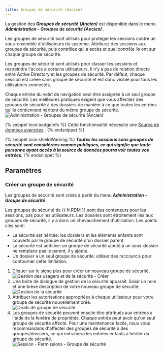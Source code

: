 ```yaml
---
title: Groupes de sécurité (Ancien)
---
```

La gestion des ***Groupes de sécurité (Ancien)*** est disponible dans le menu ***Administration - Groupes de sécurité (Ancien)*** .  

Les groupes de sécurité sont utilisés pour protéger les sessions contre un sous-ensemble d&apos;utilisateurs du système. Attribuez des sessions aux groupes de sécurité, puis contrôlez qui a accès et quel contrôle ils ont sur chaque groupe de sécurité.  

Les groupes de sécurité sont utilisés pour classer les sessions et restreindre l&apos;accès à certains utilisateurs. Il n&apos;y a pas de relation directe entre Active Directory et les groupes de sécurité. Par défaut, chaque session est créée sans groupe de sécurité et est donc visible pour tous les utilisateurs connectés.  

Chaque entrée du volet de navigation peut être assignée à un seul groupe de sécurité. Les meilleures pratiques exigent que vous affectiez des groupes de sécurité à des dossiers de manière à ce que toutes les entrées qu&apos;ils contiennent héritent du même groupe de sécurité.  
![Administration - Groupes de sécurité (Ancien)](/img/fr/rdm/mac/clip4124.png) 

{% snippet icon.badgeInfo %} 
Cette fonctionnalité nécessite une [Source de données avancées](/rdm/mac/data-sources/data-sources-types/advanced-data-sources/) . 
{% endsnippet %}
 
{% snippet icon.shieldWarning %} 
***Toutes les sessions sans groupes de sécurité sont considérées comme publiques, ce qui signifie que toute personne ayant accès à la source de données pourra voir toutes vos entrées.*** 
{% endsnippet %}
 
## Paramètres 

### Créer un groupe de sécurité 

Les groupes de sécurité sont créés à partir du menu ***Administration - Groupe de sécurité*** .  

Les groupes de sécurité de {{ fr.RDM }} sont des conteneurs pour les sessions, pas pour les utilisateurs. Les dossiers sont étroitement liés aux groupes de sécurité, il y a donc un chevauchement d&apos;utilisation. Les points clés sont:  

* La sécurité est héritée: les dossiers et les éléments enfants sont couverts par le groupe de sécurité d&apos;un dossier parent. 
* La sécurité est additive: un groupe de sécurité ajouté à un sous-dossier ne remplace pas le parent, il y ajoute. 
* Un dossier a un seul groupe de sécurité: utiliser des raccourcis pour contourner cette limitation. 

1. Cliquer sur le signe plus pour créer un nouveau groupe de sécurité.  
![Gestion des usagers et de la sécurité - Créer](/img/fr/rdm/mac/clip4125.png) 
1. Une boîte de dialogue de gestion de la sécurité apparaît. Saisir un nom et une brève description de votre nouveau groupe de sécurité.  
![Gestion de la sécurité](/img/fr/rdm/mac/clip4126.png) 
1. Attribuer les autorisations appropriées à chaque utilisateur pour votre groupe de sécurité nouvellement créé.  
![Droits de groupe de sécurité](/img/fr/rdm/mac/clip4127.png) 
1. Les groupes de sécurité peuvent ensuite être attribués aux entrées à l&apos;aide de la fenêtre de propriétés. Chaque entrée peut avoir qu&apos;un seul groupe de sécurité affecté. Pour une maintenance facile, nous vous recommandons d&apos;affecter des groupes de sécurité à des groupes/dossiers, ce qui entraînera les entrées enfants à hériter du groupe de sécurité.  
![Session - Permissions - Groupe de sécurité](/img/fr/rdm/mac/clip4206.png) 

